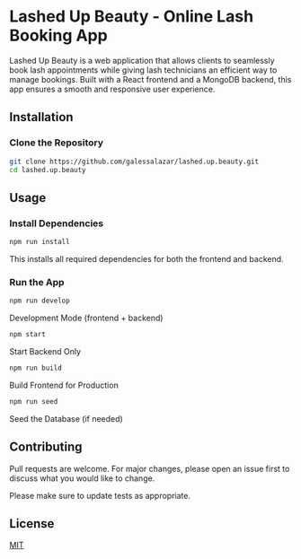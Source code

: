 # Lashed Up Beauty - Online Lash Booking App

Lashed Up Beauty is a web application that allows clients to seamlessly book lash appointments while giving lash technicians an efficient way to manage bookings. Built with a React frontend and a MongoDB backend, this app ensures a smooth and responsive user experience.

## Installation
### Clone the Repository

```bash
git clone https://github.com/galessalazar/lashed.up.beauty.git
cd lashed.up.beauty
```
## Usage

### Install Dependencies

```bash
npm run install
```
This installs all required dependencies for both the frontend and backend.

### Run the App
```bash
npm run develop
```
Development Mode (frontend + backend)
```bash
npm start
```
Start Backend Only
```bash
npm run build
```
Build Frontend for Production
```bash
npm run seed
```
Seed the Database (if needed)

## Contributing

Pull requests are welcome. For major changes, please open an issue first
to discuss what you would like to change.

Please make sure to update tests as appropriate.

## License

[MIT](https://choosealicense.com/licenses/mit/)